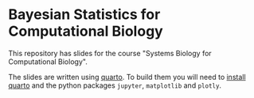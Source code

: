 # Bayesian Statistics for Computational Biology

This repository has slides for the course "Systems Biology for Computational
Biology".

The slides are written using [quarto](https://quarto.org/). To build them you
will need to [install quarto](https://quarto.org/docs/get-started/) and the
python packages `jupyter`, `matplotlib` and `plotly`. 
